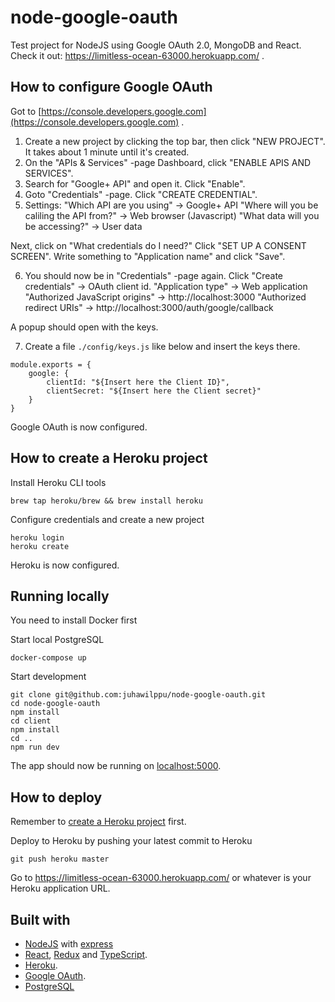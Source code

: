 # node-google-oauth

Test project for NodeJS using Google OAuth 2.0, MongoDB and React. Check it out: https://limitless-ocean-63000.herokuapp.com/ .

## How to configure Google OAuth
Got to [https://console.developers.google.com](https://console.developers.google.com) .

1. Create a new project by clicking the top bar, then click "NEW PROJECT". It takes about 1 minute until it's created.
2. On the "APIs & Services" -page Dashboard, click "ENABLE APIS AND SERVICES".
3. Search for "Google+ API" and open it. Click "Enable".
4. Goto "Credentials" -page. Click "CREATE CREDENTIAL".
5. Settings:
"Which API are you using" -> Google+ API
"Where will you be caliling the API from?" -> Web browser (Javascript)
"What data will you be accessing?" -> User data

Next, click on "What credentials do I need?"
Click "SET UP A CONSENT SCREEN". Write something to "Application name" and click "Save".

6. You should now be in "Credentials" -page again.
Click "Create credentials" -> OAuth client id.
"Application type" -> Web application
"Authorized JavaScript origins" -> http://localhost:3000
"Authorized redirect URIs" -> http://localhost:3000/auth/google/callback

A popup should open with the keys.

7. Create a file `./config/keys.js` like below and insert the keys there.
```
module.exports = {
    google: {
        clientId: "${Insert here the Client ID}",
        clientSecret: "${Insert here the Client secret}"
    }
}
```

Google OAuth is now configured.

## How to create a Heroku project
Install Heroku CLI tools
```
brew tap heroku/brew && brew install heroku
```

Configure credentials and create a new project
```
heroku login
heroku create
```

Heroku is now configured.

## Running locally

You need to install Docker first

Start local PostgreSQL
```
docker-compose up
```

Start development
```
git clone git@github.com:juhawilppu/node-google-oauth.git
cd node-google-oauth
npm install
cd client
npm install
cd ..
npm run dev
```

The app should now be running on [localhost:5000](http://localhost:5000/).

## How to deploy
Remember to [create a Heroku project](#how-to-create-a-heroku-project) first.

Deploy to Heroku by pushing your latest commit to Heroku
```
git push heroku master
```

Go to https://limitless-ocean-63000.herokuapp.com/ or whatever is your Heroku application URL.

## Built with
* [NodeJS](https://nodejs.org/en/) with [express](https://expressjs.com/)
* [React](https://reactjs.org/), [Redux](https://redux.js.org/) and [TypeScript](https://www.typescriptlang.org/).
* [Heroku](https://www.heroku.com).
* [Google OAuth](https://developers.google.com/identity/protocols/OAuth2).
* [PostgreSQL](https://www.postgresql.org/)